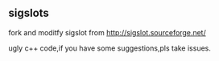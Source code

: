## sigslots

fork and moditfy sigslot from http://sigslot.sourceforge.net/

ugly c++ code,if you have some suggestions,pls take issues.